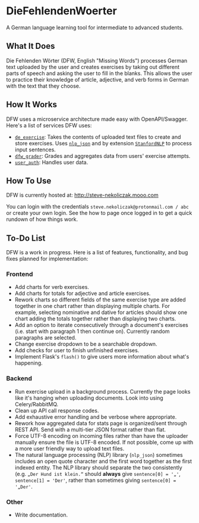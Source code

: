 # DieFehlendenWoerter
A German language learning tool for intermediate to advanced students.

## What It Does
Die Fehlenden Wörter (DFW, English "Missing Words") processes German text uploaded by the user and creates exercises by taking out different parts of speech and asking the user to fill in the blanks. This allows the user to practice their knowledge of article, adjective, and verb forms in German with the text that they choose.

## How It Works
DFW uses a microservice architecture made easy with OpenAPI/Swagger. Here's a list of services DFW uses:
- [`de_exercise`](https://github.com/steve-nekoliczak/de_exercise): Takes the contents of uploaded text files to create and store exercises. Uses [`nlp_json`](https://github.com/steve-nekoliczak/nlp_json) and by extension [`StanfordNLP`](https://stanfordnlp.github.io/stanfordnlp/) to process input sentences.
- [`dfw_grader`](https://github.com/steve-nekoliczak/dfw_grader): Grades and aggregates data from users' exercise attempts.
- [`user_auth`](https://github.com/steve-nekoliczak/user_auth): Handles user data.

## How To Use
DFW is currently hosted at: http://steve-nekoliczak.mooo.com

You can login with the credentials `steve.nekoliczak@protonmail.com / abc` or create your own login. See the how to page once logged in to get a quick rundown of how things work.

## To-Do List
DFW is a work in progress. Here is a list of features, functionality, and bug fixes planned for implementation:
### Frontend
- Add charts for verb exercises.
- Add charts for totals for adjective and article exercises.
- Rework charts so different fields of the same exercise type are added together in one chart rather than displaying multiple charts. For example, selecting nominative and dative for articles should show one chart adding the totals together rather than displaying two charts.
- Add an option to iterate consecutively through a document's exercises (i.e. start with paragraph 1 then continue on). Currently random paragraphs are selected.
- Change exercise dropdown to be a searchable dropdown.
- Add checks for user to finish unfinished exercises.
- Implement Flask's `flash()` to give users more information about what's happening.
### Backend
- Run exercise upload in a background process. Currently the page looks like it's hanging when uploading documents. Look into using Celery/RabbitMQ.
- Clean up API call response codes.
- Add exhaustive error handling and be verbose where appropriate.
- Rework how aggregated data for stats page is organized/sent through REST API. Send with a multi-tier JSON format rather than flat.
- Force UTF-8 encoding on incoming files rather than have the uploader manually ensure the file is UTF-8 encoded. If not possible, come up with a more user friendly way to upload text files.
- The natural language processing (NLP) library (`nlp_json`) sometimes includes an open quote character and the first word together as the first indexed entity. The NLP library should separate the two consistently (e.g. `„Der Hund ist klein.“` should __always__ give `sentence[0] = '„'`, `sentence[1] = 'Der'`, rather than sometimes giving `sentence[0] = '„Der'`.
### Other
- Write documentation.


